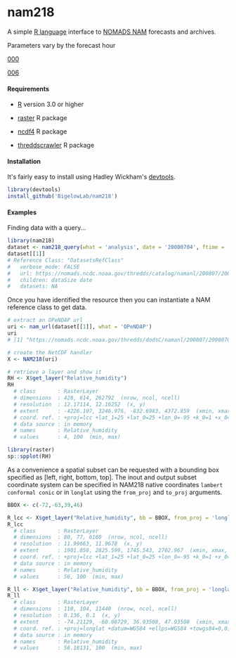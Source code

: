 # nam218
A simple [R language](https://www.r-project.org/) interface to [NOMADS NAM](https://www.ncdc.noaa.gov/data-access/model-data/model-datasets/north-american-mesoscale-forecast-system-nam) forecasts and archives.

Parameters vary by the forecast hour

[000](http://www.nco.ncep.noaa.gov/pmb/products/nam/nam.t00z.awphys00.grb2.tm00.shtml)

[006](http://www.nco.ncep.noaa.gov/pmb/products/nam/nam.t00z.awphys06.grb2.tm00.shtml)


#### Requirements

+ [R](https://www.r-project.org/) version 3.0 or higher

+ [raster](https://cran.r-project.org/web/packages/raster/index.html) R package

+ [ncdf4](https://cran.r-project.org/web/packages/ncdf4/index.html) R package

+ [threddscrawler](https://github.com/BigelowLab/threddscrawler) R package

#### Installation

It's fairly easy to install using Hadley Wickham's [devtools](http://cran.r-project.org/web/packages/devtools/index.html).

```r
library(devtools)
install_github('BigelowLab/nam218')
```

#### Examples

Finding data with a query...

```R
library(nam218)
dataset <- nam218_query(what = 'analysis', date = '20080704', ftime = '1200')
dataset[[1]]
# Reference Class: "DatasetsRefClass"
#   verbose_mode: FALSE
#   url: https://nomads.ncdc.noaa.gov/thredds/catalog/namanl/200807/20080704/namanl_218_20080704_1200_000.grb
#   children: dataSize date
#   datasets: NA
```

Once you have identified the resource then you can instantiate a NAM reference class to get data.

```R
# extract an OPeNDAP url
uri <- nam_url(dataset[[1]], what = 'OPeNDAP')
uri
# [1] "https://nomads.ncdc.noaa.gov/thredds/dodsC/namanl/200807/20080704/namanl_218_20080704_1200_000.grb"

# create the NetCDF handler 
X <- NAM218(uri)

# retrieve a layer and show it
RH <- X$get_layer("Relative_humidity")
RH
  # class       : RasterLayer 
  # dimensions  : 428, 614, 262792  (nrow, ncol, ncell)
  # resolution  : 12.17114, 12.16252  (x, y)
  # extent      : -4226.107, 3246.976, -832.6983, 4372.859  (xmin, xmax, ymin, ymax)
  # coord. ref. : +proj=lcc +lat_1=25 +lat_0=25 +lon_0=-95 +k_0=1 +x_0=0 +y_0=0 +a=6367470.21484375 +b=6367470.21484375 +units=km +no_defs 
  # data source : in memory
  # names       : Relative_humidity 
  # values      : 4, 100  (min, max)

library(raster)
sp::spplot(RH)
```

As a convenience a spatial subset can be requested with a bounding box specified as [left, right, bottom, top].  The inout and output subset coordinate system can be specified in NAM218 native coordinates `lambert conformal conic` or in `longlat` using the `from_proj` and `to_proj` arguments.

```R
BBOX <- c(-72,-63,39,46)

R_lcc <- X$get_layer("Relative_humidity", bb = BBOX, from_proj = 'longlat', to_proj = 'native')
R_lcc
  # class       : RasterLayer 
  # dimensions  : 80, 77, 6160  (nrow, ncol, ncell)
  # resolution  : 11.99663, 11.9678  (x, y)
  # extent      : 1901.858, 2825.599, 1745.543, 2702.967  (xmin, xmax, ymin, ymax)
  # coord. ref. : +proj=lcc +lat_1=25 +lat_0=25 +lon_0=-95 +k_0=1 +x_0=0 +y_0=0 +a=6367470.21484375 +b=6367470.21484375 +units=km +no_defs 
  # data source : in memory
  # names       : Relative_humidity 
  # values      : 56, 100  (min, max)

R_ll <- X$get_layer("Relative_humidity", bb = BBOX, from_proj = 'longlat', to_proj = 'longlat')
R_ll
  # class       : RasterLayer 
  # dimensions  : 110, 104, 11440  (nrow, ncol, ncell)
  # resolution  : 0.136, 0.1  (x, y)
  # extent      : -74.21129, -60.06729, 36.93508, 47.93508  (xmin, xmax, ymin, ymax)
  # coord. ref. : +proj=longlat +datum=WGS84 +ellps=WGS84 +towgs84=0,0,0 
  # data source : in memory
  # names       : Relative_humidity 
  # values      : 56.18131, 100  (min, max)
```